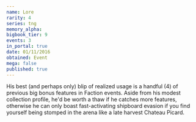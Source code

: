 ```yaml
---
name: Lore
rarity: 4
series: tng
memory_alpha:
bigbook_tier: 9
events: 3
in_portal: true
date: 01/11/2016
obtained: Event
mega: false
published: true
---
```


His best (and perhaps only) blip of realized usage is a handful (4) of previous big bonus features in Faction events. Aside from his modest collection profile, he'd be worth a thaw if he catches more features, otherwise he can only boast fast-activating shipboard evasion if you find yourself being stomped in the arena like a late harvest Chateau Picard.
